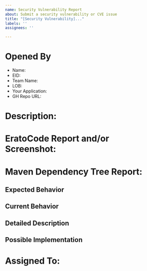 ```yaml
---
name: Security Vulnerability Report
about: Submit a security vulnerability or CVE issue
title: "[Security Vulnerability]..."
labels: ''
assignees: ''

---
```


# Opened By
- Name: 
- EID: 
- Team Name:  
- LOB: 
- Your Application: 
- GH Repo URL: 

# Description:
<!-- Brief description of the security violation -->

# EratoCode Report and/or Screenshot:
<!-- Please provide eratocode report and/or Screenshot (Static/Composition) -->
<!-- Please check if the dependency is managed by Chassis  (https://github-pages.cloud.capitalone.com/appsec-static-analysis/kb/comp_common_findings_and_solutions.html) -->

# Maven Dependency Tree Report:
<!-- Please provide maven dependency tree report -->
<!-- [maven-dependency-tree](https://maven.apache.org/plugins/maven-dependency-plugin/tree-mojo.html)  -->

## Expected Behavior
<!--- Tell us what should happen -->

## Current Behavior
<!--- Tell us what happens instead of the expected behavior -->

## Detailed Description
<!--- Provide a detailed description of the change or addition you are proposing -->

## Possible Implementation
<!--- Not obligatory, but suggest an idea for implementing addition or change -->

# Assigned To:
<!-- Please tag anyone else who needs to look over this issue. -->
